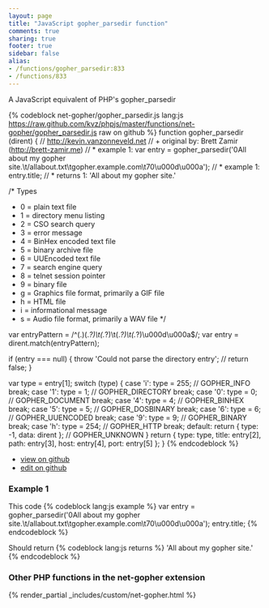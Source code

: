 ```yaml
---
layout: page
title: "JavaScript gopher_parsedir function"
comments: true
sharing: true
footer: true
sidebar: false
alias:
- /functions/gopher_parsedir:833
- /functions/833
---
```

<!-- Generated by Rakefile:build -->
A JavaScript equivalent of PHP's gopher_parsedir

{% codeblock net-gopher/gopher_parsedir.js lang:js https://raw.github.com/kvz/phpjs/master/functions/net-gopher/gopher_parsedir.js raw on github %}
function gopher_parsedir (dirent) {
  // http://kevin.vanzonneveld.net
  // +   original by: Brett Zamir (http://brett-zamir.me)
  // *     example 1: var entry = gopher_parsedir('0All about my gopher site.\t/allabout.txt\tgopher.example.com\t70\u000d\u000a');
  // *     example 1: entry.title;
  // *     returns 1: 'All about my gopher site.'

/* Types
  * 0 = plain text file
  * 1 = directory menu listing
  * 2 = CSO search query
  * 3 = error message
  * 4 = BinHex encoded text file
  * 5 = binary archive file
  * 6 = UUEncoded text file
  * 7 = search engine query
  * 8 = telnet session pointer
  * 9 = binary file
  * g = Graphics file format, primarily a GIF file
  * h = HTML file
  * i = informational message
  * s = Audio file format, primarily a WAV file
  */

  var entryPattern = /^(.)(.*?)\t(.*?)\t(.*?)\t(.*?)\u000d\u000a$/;
  var entry = dirent.match(entryPattern);

  if (entry === null) {
    throw 'Could not parse the directory entry';
    // return false;
  }

  var type = entry[1];
  switch (type) {
  case 'i':
    type = 255; // GOPHER_INFO
    break;
  case '1':
    type = 1; // GOPHER_DIRECTORY
    break;
  case '0':
    type = 0; // GOPHER_DOCUMENT
    break;
  case '4':
    type = 4; // GOPHER_BINHEX
    break;
  case '5':
    type = 5; // GOPHER_DOSBINARY
    break;
  case '6':
    type = 6; // GOPHER_UUENCODED
    break;
  case '9':
    type = 9; // GOPHER_BINARY
    break;
  case 'h':
    type = 254; // GOPHER_HTTP
    break;
  default:
    return {
      type: -1,
      data: dirent
    }; // GOPHER_UNKNOWN
  }
  return {
    type: type,
    title: entry[2],
    path: entry[3],
    host: entry[4],
    port: entry[5]
  };
}
{% endcodeblock %}

 - [view on github](https://github.com/kvz/phpjs/blob/master/functions/net-gopher/gopher_parsedir.js)
 - [edit on github](https://github.com/kvz/phpjs/edit/master/functions/net-gopher/gopher_parsedir.js)

### Example 1
This code
{% codeblock lang:js example %}
var entry = gopher_parsedir('0All about my gopher site.\t/allabout.txt\tgopher.example.com\t70\u000d\u000a');
entry.title;
{% endcodeblock %}

Should return
{% codeblock lang:js returns %}
'All about my gopher site.'
{% endcodeblock %}


### Other PHP functions in the net-gopher extension
{% render_partial _includes/custom/net-gopher.html %}
